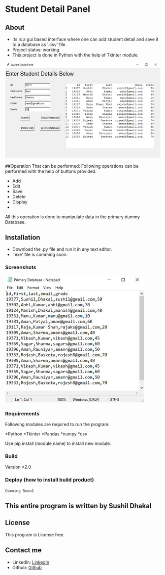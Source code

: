 # Student Detail Panel

## About

* Its is a gui based interface where one can add student detail and save it to a database as '.csv' file.
* Project status: working.
* This project is done in Python with the help of Tkinter module.

![alt text](https://raw.githubusercontent.com/Sushil3125/Student-Detail-Panel/master/Screenshot_readme/Capture.JPG)

##Operation That can be performed:
Following operations can be performed with the help of buttons provided:
* Add
* Edit
* Save
* Delete
* Display
* 
All this operation is done to manipulate data in the primary dummy Database.

## Installation

* Download the .py file and run it in any text editor.
* '.exe' file is comming soon.

### Screenshots


![alt text](https://github.com/Sushil3125/Student-Detail-Panel/blob/master/Screenshot_readme/Capture3.JPG)

### Requirements

Following modules are required to run the program:

*Python
*Tkinter
*Pandas
*numpy
*csv

Use pip install (module name) to install new module.

### Build

  Version
  *2.0
  
  

### Deploy (how to install build product)
    Comming Soon1


## This entire program is written by Sushil Dhakal


## License

This program is License free.

## Contact me

* LinkedIn: [LinkedIn](https://www.linkedin.com/in/sushil-dhakal-5ab5a621a)
* Github: [Github](https://www.github.com/sushil3125)


